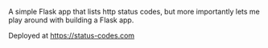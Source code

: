 A simple Flask app that lists http status codes, but more importantly lets me 
play around with building a Flask app.

Deployed at https://status-codes.com 

